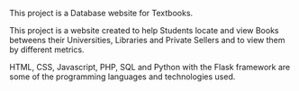 This project is a Database website for Textbooks.

This project is a website created to help Students locate and view Books betweens their Universities, Libraries and Private Sellers and to view them by different metrics.

HTML, CSS, Javascript, PHP, SQL and Python with the Flask framework are some of the programming languages and technologies used.
